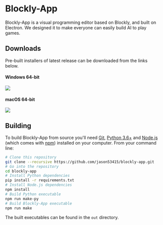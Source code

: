 # Blockly-App

Blockly-App is a visual programming editor based on Blockly, and built on Electron. We designed it to make everyone can easily build AI to play games.

## Downloads

Pre-built installers of latest release can be downloaded from the links below.

#### Windows 64-bit

[![](https://img.shields.io/badge/EXE%20Installer-v1.1.3-red)](https://github.com/jason53415/blockly-app/releases/download/v1.1.3/blockly-app-1.1.3.exe)
#### macOS 64-bit

[![](https://img.shields.io/badge/DMG%20Installer-v1.1.3-blue)](https://github.com/jason53415/blockly-app/releases/download/v1.1.3/blockly-app-1.1.3.dmg) 

## Building

To build Blockly-App from source you'll need [Git](https://git-scm.com), [Python 3.6+](https://www.python.org/) and [Node.js](https://nodejs.org/en/download/) (which comes with [npm](http://npmjs.com)) installed on your computer. From your command line:

```bash
# Clone this repository
git clone --recursive https://github.com/jason53415/blockly-app.git
# Go into the repository
cd blockly-app
# Install Python dependencies
pip install -r requirements.txt
# Install Node.js dependencies
npm install
# Build Python executable
npm run make-py
# Build Blockly-App executable
npm run make
```
The built executables can be found in the `out` directory.